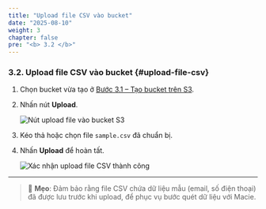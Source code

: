 ```yaml
---
title: "Upload file CSV vào bucket"
date: "2025-08-10"
weight: 3
chapter: false
pre: "<b> 3.2 </b>"
---
```


### 3.2. Upload file CSV vào bucket {#upload-file-csv}

1. Chọn bucket vừa tạo ở [Bước 3.1 – Tạo bucket trên S3](#tao-bucket-s3).  
2. Nhấn nút **Upload**.  

   ![Nút upload file vào bucket S3](/WS-1/images/1.s3/upload-button.png)

3. Kéo thả hoặc chọn file `sample.csv` đã chuẩn bị.  
4. Nhấn **Upload** để hoàn tất.  

   ![Xác nhận upload file CSV thành công](/images/1.s3/upload-success.png)

---

> 📌 **Mẹo**: Đảm bảo rằng file CSV chứa dữ liệu mẫu (email, số điện thoại) đã được lưu trước khi upload, để phục vụ bước quét dữ liệu với Macie.



